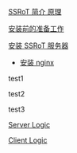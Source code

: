 [SSRoT 简介 原理](./Home)

[安装前的准备工作](./准备工作)

[安装 SSRoT 服务器](./安装-SSRoT-服务器)

- [安装 nginx](./安装-SSRoT-服务器#安装-nginx-软件)


test1

test2

test3


[Server Logic](./Server-Logic)

[Client Logic](./Client-Logic)